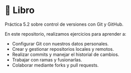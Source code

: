 # 📘 Libro

Práctica 5.2 sobre control de versiones con Git y GitHub.

En este repositorio, realizamos ejercicios para aprender a:

- Configurar Git con nuestros datos personales.
- Crear y gestionar repositorios locales y remotos.
- Realizar commits y manejar el historial de cambios.
- Trabajar con ramas y fusionarlas.
- Colaborar mediante forks y pull requests.
